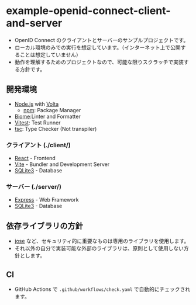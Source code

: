 # example-openid-connect-client-and-server

- OpenID Connect のクライアントとサーバーのサンプルプロジェクトです。
- ローカル環境のみでの実行を想定しています。（インターネット上で公開することは想定していません）
- 動作を理解するためのプロジェクトなので、可能な限りスクラッチで実装する方針です。

## 開発環境

- [Node.js](https://nodejs.org/) with [Volta](https://volta.sh/)
    - [npm](https://www.npmjs.com/): Package Manager
- [Biome](https://biomejs.dev/):Linter and Formatter
- [Vitest](https://vitejs.dev/guide/): Test Runner
- [tsc](https://www.typescriptlang.org/): Type Checker (Not transpiler)

### クライアント (./client/)
 
- [React](https://reactjs.org/) - Frontend
- [Vite](https://vitejs.dev/) - Bundler and Development Server
- [SQLite3](https://www.sqlite.org/) - Database

### サーバー (./server/)

- [Express](https://expressjs.com/) - Web Framework
- [SQLite3](https://www.sqlite.org/) - Database

## 依存ライブラリの方針

- [jose](https://npmjs.com/package/jose) など、セキュリティ的に重要なものは専用のライブラリを使用します。
- それ以外の自分で実装可能な外部のライブラリは、原則として使用しない方針とします。

## CI

- GitHub Actions で `.github/workflows/check.yaml` で自動的にチェックされます。
